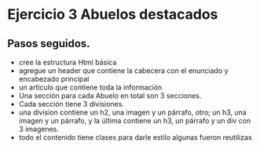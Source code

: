 # Ejercicio 3 Abuelos destacados

## Pasos seguidos.
 
- cree la estructura Html básica
- agregue un header que contiene la cabecera con el enunciado y encabezado principal
- un articulo que contiene toda la información
- Una sección para cada Abuelo en total son 3 secciones.
- Cada sección tiene 3 divisiones.
- una division contiene un h2, una imagen y un párrafo, otro; un h3, una imagen y un párrafo, y la última contiene un h3, un párrafo y un div con 3 imagenes.
- todo el contenido tiene clases para darle estilo algunas fueron reutilizas
